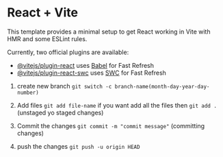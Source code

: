 # React + Vite

This template provides a minimal setup to get React working in Vite with HMR and some ESLint rules.

Currently, two official plugins are available:

- [@vitejs/plugin-react](https://github.com/vitejs/vite-plugin-react/blob/main/packages/plugin-react/README.md) uses [Babel](https://babeljs.io/) for Fast Refresh
- [@vitejs/plugin-react-swc](https://github.com/vitejs/vite-plugin-react-swc) uses [SWC](https://swc.rs/) for Fast Refresh

1. create new branch `git switch -c branch-name(month-day-year-day-number)`

2. Add files `git add file-name` if you want add all the files then `git add .`
   (unstaged yo staged changes)
3. Commit the changes `git commit -m "commit message"`
   (committing changes)
4. push the changes `git push -u origin HEAD`
